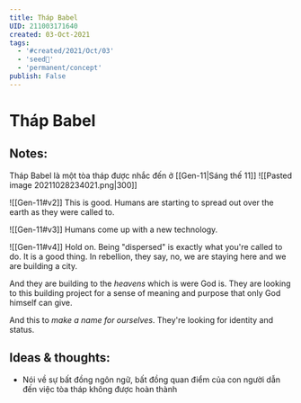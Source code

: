 ```yaml
---
title: Tháp Babel
UID: 211003171640
created: 03-Oct-2021
tags:
  - '#created/2021/Oct/03'
  - 'seed🥜'
  - 'permanent/concept'
publish: False
---
```

# Tháp Babel

## Notes:
Tháp Babel là một tòa tháp được nhắc đến ở [[Gen-11|Sáng thế 11]]
![[Pasted image 20211028234021.png|300]]

![[Gen-11#v2]]
This is good. Humans are starting to spread out over the earth as they were called to.

![[Gen-11#v3]]
Humans come up with a new technology.

![[Gen-11#v4]]
Hold on. Being "dispersed" is exactly what you're called to do. It is a good thing. In rebellion, they say, no, we are staying here and we are building a city.

And they are building to the *heavens* which is were God is. They are looking to this building project for a sense of meaning and purpose that only God himself can give.

And this to *make a name for ourselves*. They're looking for identity and status.

## Ideas & thoughts:
- Nói về sự bất đồng ngôn ngữ, bất đồng quan điểm của con người dẫn đến việc tòa tháp không được hoàn thành

